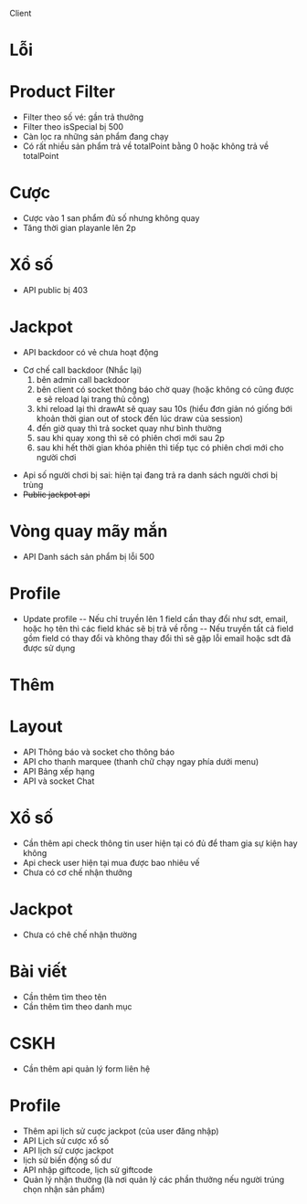 Client

# Lỗi 

# Product Filter
+ Filter theo số vé: gần trả thưởng
+ Filter theo isSpecial bị 500
+ Càn lọc ra những sản phẩm đang chạy             
+ Có rất nhiều sản phẩm trả về totalPoint bằng 0 hoặc không trả về totalPoint 
        
# Cược 
+ Cược vào 1 san phẩm đủ số nhưng không quay
+ Tăng thời gian playanle lên 2p        
        
# Xổ số 
+ API public bị 403
        
# Jackpot
+ API backdoor có vẻ chưa hoạt động 
- Cơ chế call backdoor (Nhắc lại)
    1. bên admin call backdoor  
    2. bên client có socket thông báo chờ quay (hoặc không có cũng được e sẽ reload lại trang thủ công)
    3. khi reload lại thì drawAt sẽ quay sau 10s (hiểu đơn giản nó giống bới khoản thời gian out of stock đến lúc draw của session)
    4. đến giờ quay thì trả socket quay như bình thường
    5. sau khi quay xong thì sẽ có phiên chơi mới sau 2p 
    6. sau khi hết thời gian khóa phiên thì tiếp tục có phiên chơi mới cho người chơi  
+ Api số người chơi bị sai: hiện tại đang trả ra danh sách người chơi bị trùng
+ ~~Public jackpot api~~
        
# Vòng quay mãy mắn     
+ API Danh sách sản phẩm bị lỗi 500
        
# Profile 
+ Update profile
--  Nếu chỉ truyền lên 1 field cần thay đổi như sdt, email, hoặc họ tên thì các field khác sẽ bị trả về rỗng
--  Nếu truyền tất cả field gồm field có thay đổi và không thay đổi thì sẽ gặp lỗi email hoặc sdt đã được sử dụng
                    
        

# Thêm
# Layout     
+ API Thông báo và socket cho thông báo 
+ API cho thanh marquee (thanh chữ chạy ngay phía dưới menu)  
+ API Bảng xếp hạng 
+ API và socket Chat 
        
# Xổ số 
+ Cần thêm api check thông tin user hiện tại có đủ để tham gia sự kiện hay không 
+ Api check user hiện tại mua được bao nhiêu vế 
+ Chưa có cơ chế nhận thưởng 
        
# Jackpot 
+ Chưa có chê chế nhận thường

# Bài viết 
+ Cần thêm tìm theo tên 
+ Cần thêm tìm theo danh mục 
        
# CSKH 
+ Cần thêm api quản lý form liên hệ 
        
# Profile 
+ Thêm api lịch sử cuợc jackpot (của user đăng nhập)
+ API Lịch sử cược xổ số 
+ API lịch sử cược jackpot 
+ lịch sử biến động số dư 
+ API nhập giftcode, lịch sử giftcode 
+ Quản lý nhận thưởng (là nơi quản lý các phần thưởng nếu người trúng chọn nhận sản phẩm)
